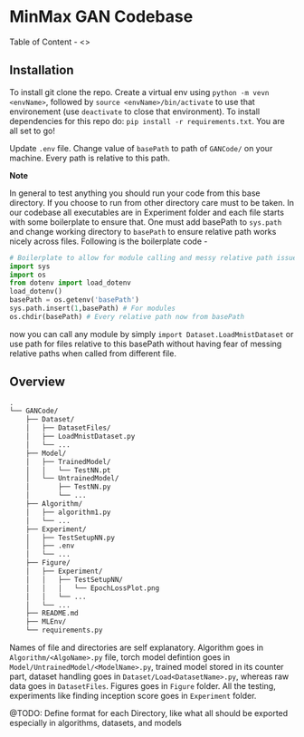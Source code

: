 # MinMax GAN Codebase

Table of Content -
<>

## Installation 

To install git clone the repo. Create a virtual env using `python -m vevn <envName>`, followed by `source <envName>/bin/activate` to use that environement (use `deactivate` to close that environment). To install dependencies for this repo do: `pip install -r requirements.txt`. You are all set to go!

Update `.env` file. Change value of `basePath` to path of `GANCode/` on your machine. Every path is relative to this path. 

**Note**

In general to test anything you should run your code from this base directory. If you choose to run from other directory care must to be taken. In our codebase all executables are in Experiment folder and each file starts with some boilerplate to ensure that. One must add basePath to `sys.path` and change working directory to `basePath` to ensure relative path works nicely across files. Following is the boilerplate code -

```python
# Boilerplate to allow for module calling and messy relative path issues
import sys
import os
from dotenv import load_dotenv
load_dotenv()
basePath = os.getenv('basePath')
sys.path.insert(1,basePath) # For modules
os.chdir(basePath) # Every relative path now from basePath
```

now you can call any module by simply `import Dataset.LoadMnistDataset` or use path for files relative to this basePath without having fear of messing relative paths when called from different file.

## Overview

```txt
.
└── GANCode/
    ├── Dataset/
    │   ├── DatasetFiles/
    │   ├── LoadMnistDataset.py
    │   └── ...
    ├── Model/
    │   ├── TrainedModel/
    │   │   └── TestNN.pt
    │   └── UntrainedModel/
    │       ├── TestNN.py
    │       └── ...
    ├── Algorithm/
    │   ├── algorithm1.py
    │   └── ...
    ├── Experiment/
    │   ├── TestSetupNN.py
    │   ├── .env
    │   └── ...
    ├── Figure/
    │   ├── Experiment/
    │   │   ├── TestSetupNN/
    │   │   │   └── EpochLossPlot.png
    │   │   └── ...
    │   └── ...
    ├── README.md
    ├── MLEnv/
    └── requirements.py
```

Names of file and directories are self explanatory. Algorithm goes in `Algorithm/<AlgoName>.py` file, torch model defintion goes in `Model/UntrainedModel/<ModelName>.py`, trained model stored in its counter part, dataset handling goes in `Dataset/Load<DatasetName>.py`, whereas raw data goes in `DatasetFiles`. Figures goes in `Figure` folder. All the testing, experiments like finding inception score goes in `Experiment` folder.

@TODO: Define format for each Directory, like what all should be exported especially in algorithms, datasets, and models

